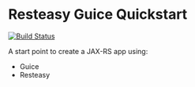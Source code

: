 # Resteasy Guice Quickstart
[![Build Status](https://travis-ci.org/JFL110/restlet-guice-quickstart.svg?branch=master)](https://travis-ci.org/JFL110/restlet-guice-quickstart)

A start point to create a JAX-RS app using:
- Guice
- Resteasy
